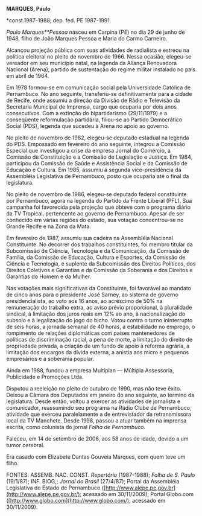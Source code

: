**MARQUES, Paulo**

\*const.1987-1988; dep. fed. PE 1987-1991.

*Paulo Marques**Pessoa* nasceu em Carpina (PE) no dia 29 de junho de
1948, filho de João Marques Pessoa e Maria do Carmo Carneiro.

Alcançou projeção pública com suas atividades de radialista e estreou na
política eleitoral no pleito de novembro de 1966. Nessa ocasião,
elegeu-se vereador em seu município natal, na legenda da Aliança
Renovadora Nacional (Arena), partido de sustentação do regime militar
instalado no país em abril de 1964.

Em 1978 formou-se em comunicação social pela Universidade Católica de
Pernambuco. No ano seguinte, transferiu-se definitivamente para a cidade
de Recife, onde assumiu a direção da Divisão de Rádio e Televisão da
Secretaria Municipal de Imprensa, cargo que ocuparia por dois anos
consecutivos. Com a extinção do bipartidarismo (29/11/1979) e a
conseqüente reformulação partidária, filiou-se ao Partido Democrático
Social (PDS), legenda que sucedeu à Arena no apoio ao governo.

No pleito de novembro de 1982, elegeu-se deputado estadual na legenda do
PDS. Empossado em fevereiro do ano seguinte, integrou a Comissão
Especial que investigou a crise da empresa Jornal do Comércio, a
Comissão de Constituição e a Comissão de Legislação e Justiça. Em 1984,
participou da Comissão de Saúde e Assistência Social e da Comissão de
Educação e Cultura. Em 1985, assumiu a segunda vice-presidência da
Assembléia Legislativa de Pernambuco, posto que ocuparia até o final da
legislatura.

No pleito de novembro de 1986, elegeu-se deputado federal constituinte
por Pernambuco, agora na legenda do Partido da Frente Liberal (PFL). Sua
campanha foi favorecida pela projeção que obteve com o programa diário
da TV Tropical, pertencente ao governo de Pernambuco. Apesar de ser
conhecido em várias regiões do estado, sua votação concentrou-se no
Grande Recife e na Zona da Mata.

Em fevereiro de 1987, assumiu sua cadeira na Assembléia Nacional
Constituinte. No decorrer dos trabalhos constituintes, foi membro
titular da Subcomissão de Ciência, Tecnologia e da Comunicação, da
Comissão de Família, da Comissão de Educação, Cultura e Esportes, da
Comissão de Ciência e Tecnologia, e suplente da Subcomissão dos Direitos
Políticos, dos Direitos Coletivos e Garantias e da Comissão da Soberania
e dos Direitos e Garantias do Homem e da Mulher.

Nas votações mais significativas da Constituinte, foi favorável ao
mandato de cinco anos para o presidente José Sarney, ao sistema de
governo presidencialista, ao voto aos 16 anos, ao acréscimo de 50% na
remuneração do trabalho extra, ao aviso prévio proporcional, à
pluralidade sindical, à limitação dos juros reais em 12% ao ano, à
nacionalização do subsolo e à legalização do jogo do bicho. Votou contra
o turno ininterrupto de seis horas, a jornada semanal de 40 horas, a
estabilidade no emprego, o rompimento de relações diplomáticas com
países mantenedores de políticas de discriminação racial, a pena de
morte, a limitação do direito de propriedade privada, a criação de um
fundo de apoio à reforma agrária, a limitação dos encargos da dívida
externa, a anistia aos micro e pequenos empresários e a soberania
popular.

Ainda em 1988, fundou a empresa Multiplan — Múltipla Assessoria,
Publicidade e Promoções Ltda.

Disputou a reeleição no pleito de outubro de 1990, mas não teve êxito.
Deixou a Câmara dos Deputados em janeiro do ano seguinte, ao término da
legislatura. Desde então, voltou a exercer as atividades de jornalista e
comunicador, reassumindo seu programa na Rádio Clube de Pernambuco,
atividade que exerceu paralelamente a de entrevistador da retransmissora
local da TV Manchete. Desde 1998, passou a atuar também na imprensa
escrita, como colunista do jornal *Folha de Pernambuco.*

Faleceu, em 14 de setembro de 2006, aos 58 anos de idade, devido a um
tumor cerebral.

Era casado com Elizabete Dantas Gouveia Marques, com quem teve um filho.

FONTES: ASSEMB. NAC. CONST. *Repertório* (1987-1988); *Folha de S.
Paulo* (19/1/87); INF. BIOG,; *Jornal do Brasil* (27/4/87); Portal da
Assembléia Legislativa do Estado de Pernambuco
([http://www.alepe.pe.gov.br](http://www.alepe.pe.gov.br/); acessado em
30/11/2009); Portal Globo.com
([http://www.globo.com](http://www.globo.com/); acessado em 30/11/2009).

 

